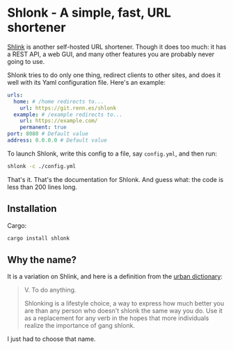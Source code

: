 # Shlonk - A simple, fast, URL shortener

[Shlink](https://shlink.io/) is another self-hosted URL shortener. Though it does too much: it has a REST API, a web GUI, and many other features you are probably never going to use.

Shlonk tries to do only one thing, redirect clients to other sites, and does it well with its Yaml configuration file. Here's an example:

```yaml
urls:
  home: # /home redirects to...
    url: https://git.renn.es/shlonk
  example: # /example redirects to...
    url: https://example.com/
    permanent: true
port: 8080 # Default value
address: 0.0.0.0 # Default value
```

To launch Shlonk, write this config to a file, say `config.yml`, and then run:
```bash
shlonk -c ./config.yml
```

That's it. That's the documentation for Shlonk. And guess what: the code is less than 200 lines long.

## Installation

Cargo:
```bash
cargo install shlonk
```

## Why the name?

It is a variation on Shlink, and here is a definition from the [urban dictionary](https://www.urbandictionary.com/define.php?term=Shlonk):

> V. To do anything.
>
> Shlonking is a lifestyle choice, a way to express how much better you are than any person who doesn't shlonk the same way you do. Use it as a replacement for any verb in the hopes that more individuals realize the importance of gang shlonk.

I just had to choose that name.
